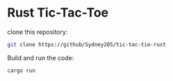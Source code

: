 # Rust Tic-Tac-Toe

clone this repository:
```bash
git clone https://github/Sydney205/tic-tac-tie-rust
```

Build and run the code:

```bash
cargo run
```